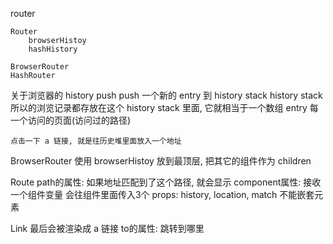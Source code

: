 router

    Router
        browserHistoy
        hashHistory
    
    BrowserRouter
    HashRouter

关于浏览器的 history
    push push 一个新的 entry 到 history stack
    history stack
        所以的浏览记录都存放在这个 history stack 里面, 它就相当于一个数组
    entry
        每一个访问的页面(访问过的路径)
    
    点击一下 a 链接, 就是往历史堆里面放入一个地址

BrowserRouter
    使用 browserHistoy
    放到最顶层, 把其它的组件作为 children

Route
    path的属性: 如果地址匹配到了这个路径, 就会显示
    component属性: 接收一个组件变量
        会往组件里面传入3个 props: history, location, match
    不能嵌套元素


Link
    最后会被渲染成 a 链接
    to的属性: 跳转到哪里